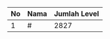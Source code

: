 | No | Nama            | Jumlah Level |
|----|-----------------|--------------|
| 1  | #    |    2827        |
